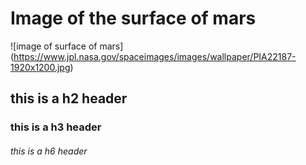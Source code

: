 # Image of the surface of mars
![image of surface of mars] (https://www.jpl.nasa.gov/spaceimages/images/wallpaper/PIA22187-1920x1200.jpg)
## this is a h2 header
### this is a h3 header
###### this is a h6 header
